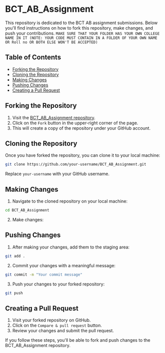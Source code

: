# BCT_AB_Assignment

This repository is dedicated to the BCT AB assignment submissions. Below you'll find instructions on how to fork this repository, make changes, and push your contributions.
```MAKE SURE THAT YOUR FOLDER HAS YOUR OWN COLLEGE NAME IN IT (NOTE: YOUR CODE MUST CONTAIN IN A FOLDER OF YOUR OWN NAME OR Roll no OR BOTH ELSE WON'T BE ACCEPTED)```

## Table of Contents
- [Forking the Repository](#forking-the-repository)
- [Cloning the Repository](#cloning-the-repository)
- [Making Changes](#making-changes)
- [Pushing Changes](#pushing-changes)
- [Creating a Pull Request](#creating-a-pull-request)


## Forking the Repository

1. Visit the [BCT_AB_Assignment repository](https://github.com/bgerc/BCT_AB_Assignment).
2. Click on the `Fork` button in the upper-right corner of the page.
3. This will create a copy of the repository under your GitHub account.

## Cloning the Repository

Once you have forked the repository, you can clone it to your local machine:

```bash
git clone https://github.com/your-username/BCT_AB_Assignment.git
```

Replace `your-username` with your GitHub username.

## Making Changes

1. Navigate to the cloned repository on your local machine:

```bash
cd BCT_AB_Assignment
```

2. Make changes:

## Pushing Changes

1. After making your changes, add them to the staging area:

```bash
git add .
```

2. Commit your changes with a meaningful message:

```bash
git commit -m "Your commit message"
```

3. Push your changes to your forked repository:

```bash
git push
```

## Creating a Pull Request

1. Visit your forked repository on GitHub.
2. Click on the `Compare & pull request` button.
3. Review your changes and submit the pull request.

If you follow these steps, you'll be able to fork and push changes to the BCT_AB_Assignment repository.

